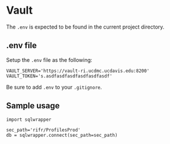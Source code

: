 # Vault
The `.env` is expected to be found in the current project directory.

## .env file
Setup the `.env` file as the following:
```
VAULT_SERVER='https://vault-ri.ucdmc.ucdavis.edu:8200'
VAULT_TOKEN='s.asdfasdfasdfasdfasdfasdf'
```
Be sure to add `.env` to your `.gitignore`.

## Sample usage
```
import sqlwrapper

sec_path='rifr/ProfilesProd'
db = sqlwrapper.connect(sec_path=sec_path)
```
